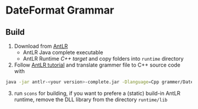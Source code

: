 # DateFormat Grammar

## Build

1. Download from [AntLR](http://www.antlr.org/download.html)
    * AntLR Java complete executable
    * AntLR Runtime _C++ target_ and copy folders into ```runtime``` directory 
2. Follow [AntLR tutorial](https://github.com/antlr/antlr4/blob/master/doc/cpp-target.md) and translate grammer file to C++ source code with

```bash
java -jar antlr-<your version>-complete.jar -Dlanguage=Cpp grammer/DateFormat.g4 -o src/
```
3. run ```scons``` for building, if you want to prefere a (static) build-in AntLR runtime, remove the DLL library
from the directory ```runtime/lib```